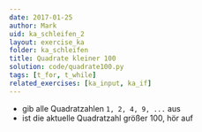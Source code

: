 ```yaml
---
date: 2017-01-25
author: Mark
uid: ka_schleifen_2
layout: exercise_ka
folder: ka_schleifen
title: Quadrate kleiner 100
solution: code/quadrate100.py
tags: [t_for, t_while]
related_exercises: [ka_input, ka_if]
---
```



- gib alle Quadratzahlen `1, 2, 4, 9, ...` aus
- ist die aktuelle Quadratzahl größer 100, hör auf

